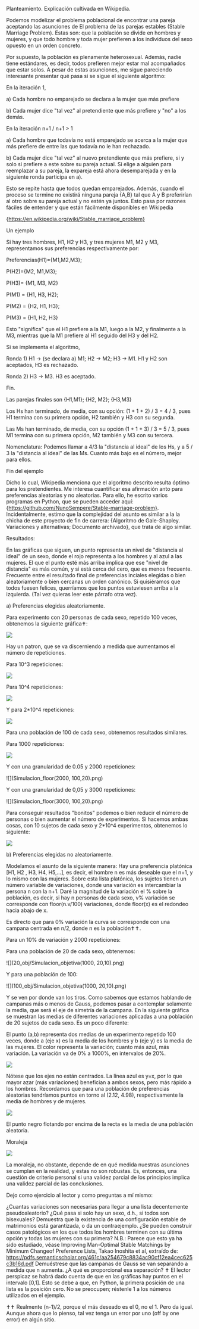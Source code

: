 Planteamiento. Explicación cultivada en Wikipedia.



Podemos modelizar el problema poblacional de encontrar una pareja aceptando las asunciones de El problema de las parejas estables (Stable Marriage Problem). Estas son: que la población se divide en hombres y mujeres, y que todo hombre y toda mujer prefieren a los individuos del sexo opuesto en un orden concreto.



Por supuesto, la población es plenamente heterosexual. Además, nadie tiene estándares, es decir, todos prefieren mejor estar mal acompañados que estar solos. A pesar de estas asunciones, me sigue pareciendo interesante presentar qué pasa si se sigue el siguiente algoritmo:



En la iteración 1, 

a) Cada hombre no emparejado se declara a la mujer que más prefiere

b) Cada mujer dice "tal vez" al pretendiente que más prefiere y "no" a los demás.



En la iteración n+1 / n+1 > 1

a) Cada hombre que todavía no está emparejado se acerca a la mujer que más prefiere de entre las que todavía no le han rechazado.

b) Cada mujer dice "tal vez" al nuevo pretendiente que más prefiere, si y solo si prefiere a este sobre su pareja actual. Si elige a alguien para reemplazar a su pareja, la expareja está ahora desemparejada y en la siguiente ronda participa en a).



Esto se repite hasta que todos quedan emparejados. Además, cuando el proceso se termine no existirá ninguna pareja {A,B} tal que A y B preferirían al otro sobre su pareja actual y no estén ya juntos. Esto pasa por razones fáciles de entender y que están fácilmente disponibles en Wikipedia

{https://en.wikipedia.org/wiki/Stable_marriage_problem}



Un ejemplo



Si hay tres hombres, H1, H2 y H3, y tres mujeres M1, M2 y M3, representamos sus preferencias respectivamente por:

Preferencias(H1)={M1,M2,M3};

P(H2)={M2, M1,M3};

P(H3)= {M1, M3, M2} 

P(M1) = {H1, H3, H2};

P(M2) = {H2, H1, H3};

P(M3) = {H1, H2, H3}

Esto "significa" que el H1 prefiere a la M1, luego a la M2, y finalmente a la M3, mientras que la M1 prefiere al H1 seguido del H3 y del H2.



Si se implementa el algoritmo,

Ronda 1) H1 -> (se declara a) M1; H2 -> M2; H3 -> M1. H1 y H2 son aceptados, H3 es rechazado.

Ronda 2) H3 -> M3. H3 es aceptado.

Fin.



Las parejas finales son {H1,M1}; {H2, M2}; {H3,M3}



Los Hs han terminado, de media, con su opción: (1 +  1 + 2) / 3 = 4 / 3, pues H1 termina con su primera opción, H2 también y H3 con su segunda.

Las Ms han terminado, de media, con su opción (1 + 1 + 3) / 3  = 5 / 3, pues M1 termina con su primera opción, M2 también y M3 con su tercera.



Nomenclatura: Podemos llamar a 4/3 la "distancia al ideal" de los Hs, y a 5 / 3 la "distancia al ideal" de las Ms. Cuanto más bajo es el número, mejor para ellos.



Fin del ejemplo



Dicho lo cual, Wikipedia menciona que el algoritmo descrito resulta óptimo para los pretendientes. Me interesa cuantificar esa afirmación anto para preferencias aleatorias y no aleatorias. Para ello, he escrito varios programas en Python, que se pueden acceder aquí: {https://github.com/NunoSempere/Stable-marriage-problem}. Incidentalmente, estimo que la complejidad del asunto es similar a la la chicha de este proyecto de fin de carrera: {Algoritmo de Gale-Shapley. Variaciones y alternativas; Documento archivado}, que trata de algo similar.



Resultados: 



En las gráficas que siguen, un punto representa un nivel de "distancia al ideal" de un sexo, donde el rojo representa a los hombres y al azul a las mujeres. El que el punto esté más arriba implica que ese "nivel de distancia" es más común, y si está cerca del cero, que es menos frecuente. Frecuente entre el resultado final de preferencias inciales elegidas o bien aleatoriamente o bien cercanas un orden canónico. Si quisiéramos que todos fuesen felices, querríamos que los puntos estuviesen arriba a la izquierda. (Tal vez quieras leer este párrafo otra vez).



a) Preferencias elegidas aleatoriamente.



Para experimento con 20 personas de cada sexo, repetido 100 veces, obtenemos la siguiente gráfica✝:


![](20_aleatorio/100.png)


Hay un patron, que se va discerniendo a medida que aumentamos el número de repeticiones.

Para 10^3 repeticiones:

![](20_aleatorio/1000.png)


Para 10^4 repeticiones:

![](20_aleatorio/10000.png)






Y para 2*10^4 repeticiones:

![](20_aleatorio/20000.png)

Para una población de 100 de cada sexo, obtenemos resultados similares.



Para 1000 repeticiones:


![](100_aleatorio/1000.png)


Y con una granularidad de 0.05 y 2000 repeticiones:

![](Simulacion_floor(2000, 100,20).png)


Y con una granularidad de 0,05 y 3000 repeticiones:

![](Simulacion_floor(3000, 100,20).png)






Para conseguir resultados "bonitos" podemos o bien reducir el número de personas o bien aumentar el número de experimentos. Si hacemos ambas cosas, con 10 sujetos de cada sexo y 2*10^4 experimentos, obtenemos lo siguiente:


![](Simulacion(200000,10).png)






b) Preferencias elegidas no aleatoriamente.



Modelamos el asunto de la siguiente manera: Hay una preferencia platónica [H1, H2 , H3, H4, H5,...], es decir, el hombre n es más deseable que el n+1, y lo mismo con las mujeres. Sobre esta lista platónica, los sujetos tienen un número variable de variaciones, donde una variación es intercambiar la persona n con la n+1. Daré la magnitud de la variación el % sobre la población, es decir, si hay n personas de cada sexo, v% variación se corresponde con floor(n.v/100) variaciones, donde floor(x) es el redondeo hacia abajo de x.



Es directo que para 0% variación la curva se corresponde con una campana centrada en n/2, donde n es la población✝✝.



Para un 10% de variación y 2000 repeticiones:

Para una población de 20 de cada sexo, obtenemos:

![](20_obj/Simulacion_objetiva(1000, 20,10).png)






Y para una población de 100:

![](100_obj/Simulacion_objetiva(1000, 20,10).png)



Y se ven por donde van los tiros. Como sabemos que estamos hablando de campanas más o menos de Gauss, podemos pasar a contemplar solamente la media, que será el eje de simetría de la campana. En la siguiente gráfica se muestran las medias de diferentes variaciones aplicadas a una población de 20 sujetos de cada sexo. Es un poco diferente:

El punto (a,b) representa dos medias de un experimento repetido 100 veces, donde a (eje x) es la media de los hombres y b (eje y) es la media de las mujeres.
El color representa la variación; cuanto más azul, más variación.  La variación va de 0% a 1000%, en intervalos de 20%. 


![](Media_obj/sage1)





Nótese que los ejes no están centrados. La línea azul es y=x, por lo que mayor azar (más variaciones) benefician a ambos sexos, pero más rápido a los hombres. Recordamos que para una población de preferencias aleatorias tendríamos puntos en torno al (2.12, 4.98), respectivamente la media de hombres y de mujeres.



![](Media_obj/sage2)



El punto negro flotando por encima de la recta es la media de una población aleatoria.



Moraleja


![](Moraleja.png)


La moraleja, no obstante, depende de en qué medida nuestras asunciones se cumplan en la realidad, y estas no son robustas. Es, entonces, una cuestión de criterio personal si una validez parcial de los principios implica una validez parcial de las conclusiones.



Dejo como ejercicio al lector y como preguntas a mí mismo:

¿Cuantas variaciones son necesarias para llegar a una lista decentemente pseudoaleatorio?
¿Qué pasa si solo hay un sexo, d.h., si todos son bisexuales? Demuestra que la existencia de una configuración estable de matrimonios está garantizada, o da un contraejemplo.
¿Se pueden construir casos patológicos en los que todos los hombres terminen con su última opción y todas las mujeres con su primera? 
N.B.: Parece que esto ya ha sido estudiado, véase Improving Man-Optimal Stable Matchings by Minimum Changeof Preference Lists, Takao Inoshita et al, extraído de:
https://pdfs.semanticscholar.org/461c/aa254679c8834ac90cf12ea4cec625c3b16d.pdf
Demuéstrese que las campanas de Gauss se van separando a medida que n aumenta. ¿A qué es proporcional esa separación?
✝ El lector perspicaz se habrá dado cuenta de que en las gráficas hay puntos en el intervalo [0,1]. Esto se debe a que, en Python, la primera posición de una lista es la posición cero. No se preocupen; réstenle 1 a los números utilizados en el ejemplo.



✝✝ Realmente (n-1)/2, porque el más deseado es el 0, no el 1. Pero da igual. Aunque ahora que lo pienso, tal vez tenga un error por uno (off by one error) en algún sitio.
